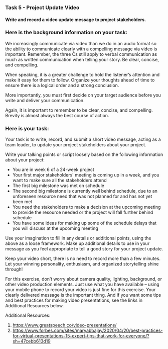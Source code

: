 <h3>Task 5 - Project Update Video</h3>
<h4>Write and record a video update message to project stakeholders.</h4>

<h3>Here is the background information on your task:</h3>
We increasingly communicate via video than we do in an audio format so the ability to communicate clearly with a compelling message via video is important. Remember, 
the three Cs still apply to verbal communication as much as written communication when telling your story. Be clear, concise, and compelling. 

When speaking, it is a greater challenge to hold the listener’s attention and make it easy for them to follow. Organize your thoughts ahead of time to ensure there 
is a logical order and a strong conclusion. 

More importantly, you must first decide on your target audience before you write and deliver your communication. 

Again, it is important to remember to be clear, concise, and compelling. Brevity is almost always the best course of action.

<h3>Here is your task:</h3>
Your task is to write, record, and submit a short video message, acting as a team leader, to update your project stakeholders about your project. 

Write your talking points or script loosely based on the following information about your project:
 - You are in week 6 of a 24-week project
 - Your first major stakeholders' meeting is coming up in a week, and you want to make sure all the stakeholders attend
 - The first big milestone was met on schedule
 - The second big milestone is currently well behind schedule, due to an unforeseen resource need that was not planned for and has not yet been met
 - You need the stakeholders to make a decision at the upcoming meeting to provide the resource needed or the project will fall further behind schedule
 - You have some ideas for making up some of the schedule delays that you will discuss at the upcoming meeting

Use your imagination to fill in any details or additional points, using the above as a loose framework. Make up additional details to use in your message as you feel 
appropriate to tell a good story for your project update. 

Keep your video short, there is no need to record more than a few minutes. Let your winning personality, enthusiasm, and organized storytelling shine through!

For this exercise, don’t worry about camera quality, lighting, background, or other video production elements. Just use what you have available – using your mobile 
phone to record your video is just fine for this exercise. Your clearly delivered message is the important thing.  And if you want some tips and best practices for 
making video presentations, see the links in Additional Resources below.

Additional Resources:
1. https://www.greatspeech.co/video-presentations/
2. https://www.forbes.com/sites/maryabbajay/2020/04/20/best-practices-for-virtual-presentations-15-expert-tips-that-work-for-everyone/?sh=47cebb613d19
